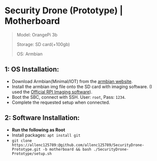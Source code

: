 # Security Drone (Prototype) | Motherboard

> Model: OrangePi 3b
>
> Storage: SD card(+100gb)
>
> OS: Armbian

## 1: OS Installation:
+ Download Armbian(Minimal/IOT) from the [armbian website](https://www.armbian.com/orangepi3b/).
+ Install the armbian img file onto the SD card with imaging software. (I used the [Official RPI Imaging software](https://www.raspberrypi.com/software/)).
+ Boot the SBC, connect with SSH. User: `root`, Pass: `1234`.
+ Complete the requested setup when connected.

## 2: Software Installation:
+ **Run the following as Root**
+ Install packages: `apt install git`
+ `git clone https://allenc125789:@github.com/allenc125789/SecurityDrone-Prototype.git -b motherboard && bash ./SecurityDrone-Prototype/setup.sh`
